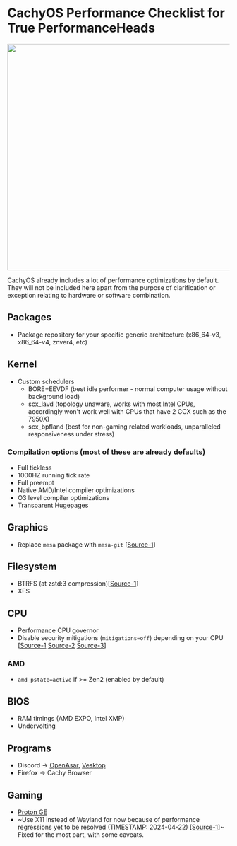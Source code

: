 # CachyOS Performance Checklist for True PerformanceHeads

<img src="swoletux.png" width="512">

CachyOS already includes a lot of performance optimizations by default. They will not be included here apart from the purpose of clarification or exception relating to hardware or software combination.

## Packages

- Package repository for your specific generic architecture (x86_64-v3, x86_64-v4, znver4, etc)

## Kernel

- Custom schedulers
	- BORE+EEVDF (best idle performer - normal computer usage without background load)
	- scx_lavd (topology unaware, works with most Intel CPUs, accordingly won't work well with CPUs that have 2 CCX such as the 7950X)
	- scx_bpfland (best for non-gaming related workloads, unparalleled responsiveness under stress)

### Compilation options (most of these are already defaults)

- Full tickless
- 1000HZ running tick rate
- Full preempt
- Native AMD/Intel compiler optimizations
- O3 level compiler optimizations
- Transparent Hugepages

## Graphics

- Replace `mesa` package with `mesa-git` \[[Source-1](https://flightlesssomething.duckdns.org/benchmark/54)\]

## Filesystem

- BTRFS (at zstd:3 compression)\[[Source-1](https://discuss.cachyos.org/t/cachyos-performance-checklist-for-true-performanceheads/123/2)\]
- XFS

## CPU

- Performance CPU governor
- Disable security mitigations (`mitigations=off`) depending on your CPU \[[Source-1](https://www.phoronix.com/news/AMD-Zen-4-Mitigations-Off) [Source-2](https://www.phoronix.com/review/amd-inception-benchmarks) [Source-3](https://www.phoronix.com/review/retbleed-benchmark)\]

### AMD

- `amd_pstate=active` if >= Zen2 (enabled by default)

## BIOS

- RAM timings (AMD EXPO, Intel XMP)
- Undervolting

## Programs

- Discord -> [OpenAsar](https://openasar.dev/), [Vesktop](https://github.com/Vencord/Vesktop)
- Firefox -> Cachy Browser

## Gaming

- [Proton GE](https://github.com/GloriousEggroll/proton-ge-custom)
- ~Use X11 instead of Wayland for now because of performance regressions yet to be resolved (TIMESTAMP: 2024-04-22) \[[Source-1](https://www.youtube.com/watch?v=Xr3bLN3tZjU)\]~ Fixed for the most part, with some caveats.